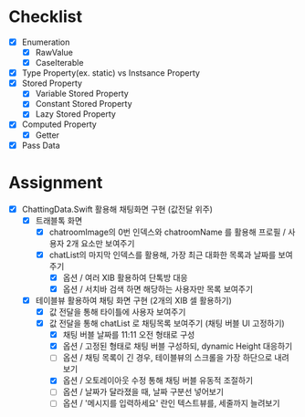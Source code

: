# Checklist
- [x] Enumeration
	- [x] RawValue
	- [x] CaseIterable
- [x] Type Property(ex. static) vs Instsance Property
- [x] Stored Property
	- [x] Variable Stored Property
	- [x] Constant Stored Property
	- [x] Lazy Stored Property
- [x] Computed Property
	- [x] Getter
- [x] Pass Data

# Assignment

- [x] ChattingData.Swift 활용해 채팅화면 구현 (값전달 위주)
	- [x] 트래블톡 화면
		- [x] chatroomImage의 0번 인덱스와 chatroomName 를 활용해 프로필 / 사용자 2개 요소만 보여주기
		- [x] chatList의 마지막 인덱스를 활용해, 가장 최근 대화한 목록과 날짜를 보여주기
			- [x] 옵션 / 여러 XIB 활용하여 단톡방 대응
			- [x] 옵션 / 서치바 검색 하면 해당하는 사용자만 목록 보여주기
	- [x] 테이블뷰 활용하여 채팅 화면 구현 (2개의 XIB 셀 활용하기)
		- [x] 값 전달을 통해 타이틀에 사용자 보여주기
		- [x] 값 전달을 통해 chatList 로 채팅목록 보여주기 (채팅 버블 UI 고정하기)
			- [x] 채팅 버블 날짜를 11:11 오전 형태로 구성
			- [x] 옵션 / 고정된 형태로 채팅 버블 구성하되, dynamic Height 대응하기
			- [ ] 옵션 / 채팅 목록이 긴 경우, 테이블뷰의 스크롤을 가장 하단으로 내려보기
			- [x] 옵션 / 오토레이아웃 수정 통해 채팅 버블 유동적 조절하기
			- [ ] 옵션 / 날짜가 달라졌을 때, 날짜 구분선 넣어보기
			- [ ] 옵션 / '메시지를 입력하세요' 란인 텍스트뷰를, 세줄까지 늘려보기